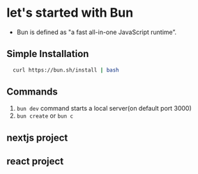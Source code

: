 # let's started with Bun 

 - Bun is defined as "a fast all-in-one JavaScript runtime”.

 ## Simple Installation 
 ```bash
   curl https://bun.sh/install | bash
```

 ## Commands 
 1. `bun dev` command starts a local server(on default port 3000)
 2. `bun create` or `bun c`  


## nextjs project

## react project 




 
